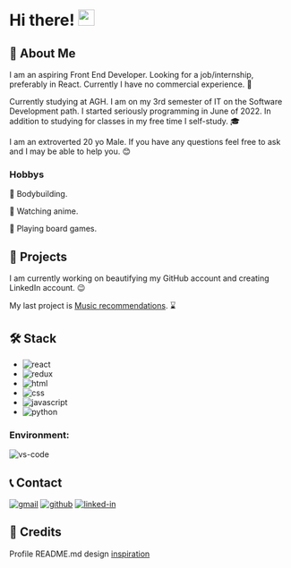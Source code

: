 # Hi there! <img src="https://media.giphy.com/media/hvRJCLFzcasrR4ia7z/giphy.gif" width="29px" height="29px">

## 🙋 About Me

I am an aspiring Front End Developer. Looking for a job/internship, preferably in React. Currently I have no commercial experience. 🚀

Currently studying at AGH. I am on my 3rd semester of IT on the Software Development path. I started seriously programming in June of 2022. In addition to studying for classes in my free time I self-study. 🎓

I am an extroverted 20 yo Male. If you have any questions feel free to ask and I may be able to help you. 😊

### Hobbys

💪 Bodybuilding.

🍜 Watching anime.

🐲 Playing board games.

## 💾 Projects

I am currently working on beautifying my GitHub account and creating LinkedIn account. 😉

My last project is [Music recommendations](https://github.com/karmatys8/Music-recommendations). ⌛

## 🛠️ Stack

* ![react](https://img.shields.io/badge/React-20232A?style=for-the-badge&logo=react&logoColor=61DAFB)
* ![redux](https://img.shields.io/badge/Redux-593D88?style=for-the-badge&logo=redux&logoColor=white)
* ![html](https://img.shields.io/badge/HTML5-E34F26?style=for-the-badge&logo=html5&logoColor=white)
* ![css](https://img.shields.io/badge/CSS3-1572B6?style=for-the-badge&logo=css3&logoColor=white)
* ![javascript](https://img.shields.io/badge/JavaScript-323330?style=for-the-badge&logo=javascript&logoColor=F7DF1E)
* ![python](https://img.shields.io/badge/Python-3776AB?style=for-the-badge&logo=python&logoColor=white)

### Environment:

![vs-code](https://img.shields.io/badge/VS_Code-007ACC?style=for-the-badge&logo=Visual-Studio-Code&logoColor=white)

## 📞 Contact

[![gmail](https://img.shields.io/badge/Gmail-D14836?style=for-the-badge&logo=Gmail&logoColor=white)](mailto:karmatys888@gmail.com)
[![github](https://img.shields.io/badge/GitHub-000000?style=for-the-badge&logo=GitHub&logoColor=white)](https://github.com/karmatys8)
[![linked-in](https://img.shields.io/badge/Linked_In-0077B5?style=for-the-badge&logo=LinkedIn&logoColor=white)](https://www.linkedin.com/in/karmatys)

## 🎉 Credits
Profile README.md design [inspiration](https://github.com/ruppysuppy)
